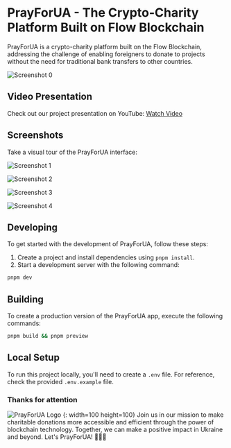 # PrayForUA - The Crypto-Charity Platform Built on Flow Blockchain

PrayForUA is a crypto-charity platform built on the Flow Blockchain, addressing the challenge of enabling foreigners to donate to projects without the need for traditional bank transfers to other countries.

![Screenshot 0](https://devfolio-prod.s3.ap-south-1.amazonaws.com/hackathons/633065500193427091033d2cfc2621e6/projects/13242cc41ceb42308aa0e6ab6fcb1a84/961330ec-0453-4121-b115-92426dad77d7.png)

## Video Presentation

Check out our project presentation on YouTube: [Watch Video](https://youtu.be/Zk6X8abE_BU)

## Screenshots

Take a visual tour of the PrayForUA interface:

![Screenshot 1](https://devfolio-prod.s3.ap-south-1.amazonaws.com/hackathons/633065500193427091033d2cfc2621e6/projects/13242cc41ceb42308aa0e6ab6fcb1a84/4629090a-13f8-4ef9-a16c-a34dcdd1952c.png)

![Screenshot 2](https://assets.devfolio.co/hackathons/633065500193427091033d2cfc2621e6/projects/13242cc41ceb42308aa0e6ab6fcb1a84/7527e3f7-82ff-4887-a951-d17a69bae1a9.png)

![Screenshot 3](https://assets.devfolio.co/hackathons/633065500193427091033d2cfc2621e6/projects/13242cc41ceb42308aa0e6ab6fcb1a84/afa02ac6-be2e-4ea5-a95f-bb7779ec7fe6.png)

![Screenshot 4](https://assets.devfolio.co/hackathons/633065500193427091033d2cfc2621e6/projects/13242cc41ceb42308aa0e6ab6fcb1a84/b45180c6-af5f-428c-9445-40a91a2b68d4.png)

## Developing

To get started with the development of PrayForUA, follow these steps:

1. Create a project and install dependencies using `pnpm install`.
2. Start a development server with the following command:

```bash
pnpm dev
```

## Building

To create a production version of the PrayForUA app, execute the following commands:

```bash
pnpm build && pnpm preview
```

## Local Setup

To run this project locally, you'll need to create a `.env` file. For reference, check the provided `.env.example` file.

### Thanks for attention

![PrayForUA Logo](https://devfolio.co/_next/image?url=https%3A%2F%2Fassets.devfolio.co%2Fhackathons%2F633065500193427091033d2cfc2621e6%2Fprojects%2F13242cc41ceb42308aa0e6ab6fcb1a84%2Fd9f9db88-6ceb-43b6-bc5e-e5374332bfae.jpeg&w=1440&q=75) {: width=100 height=100}
Join us in our mission to make charitable donations more accessible and efficient through the power of blockchain technology. Together, we can make a positive impact in Ukraine and beyond. Let's PrayForUA! 🙏🇺🇦
